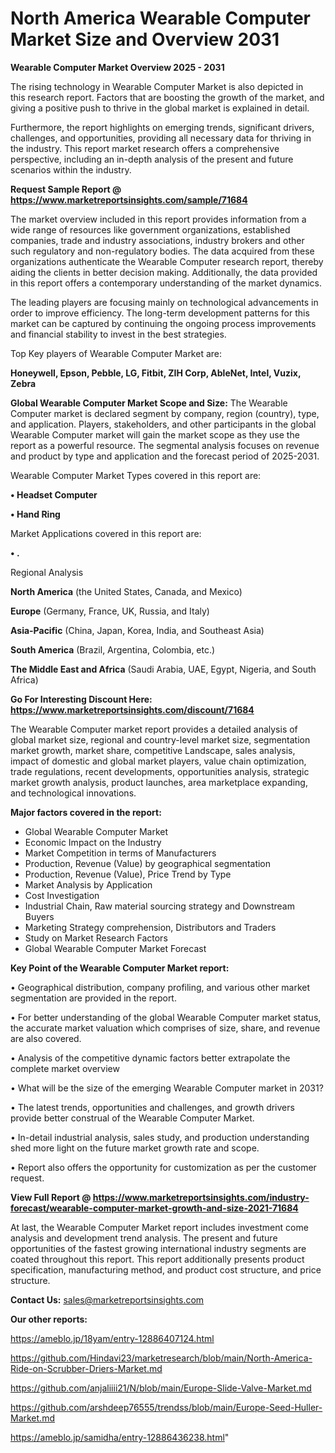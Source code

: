 # North America Wearable Computer Market Size and Overview 2031

<Strong> Wearable Computer Market Overview 2025 - 2031</strong>

The rising technology in Wearable Computer Market is also depicted in this research report. Factors that are boosting the growth of the market, and giving a positive push to thrive in the global market is explained in detail.

Furthermore, the report highlights on emerging trends, significant drivers, challenges, and opportunities, providing all necessary data for thriving in the industry. This report market research offers a comprehensive perspective, including an in-depth analysis of the present and future scenarios within the industry.

<strong>Request Sample Report @ <a href=https://www.marketreportsinsights.com/sample/71684>https://www.marketreportsinsights.com/sample/71684</a></strong>

The market overview included in this report provides information from a wide range of resources like government organizations, established companies, trade and industry associations, industry brokers and other such regulatory and non-regulatory bodies. The data acquired from these organizations authenticate the Wearable Computer research report, thereby aiding the clients in better decision making. Additionally, the data provided in this report offers a contemporary understanding of the market dynamics.

The leading players are focusing mainly on technological advancements in order to improve efficiency. The long-term development patterns for this market can be captured by continuing the ongoing process improvements and financial stability to invest in the best strategies.

Top Key players of Wearable Computer Market are:

<strong>Honeywell, Epson, Pebble, LG, Fitbit, ZIH Corp, AbleNet, Intel, Vuzix, Zebra</strong>

<strong><b>Global Wearable Computer Market Scope and Size:</b></strong>
The Wearable Computer market is declared segment by company, region (country), type, and application. Players, stakeholders, and other participants in the global Wearable Computer market will gain the market scope as they use the report as a powerful resource. The segmental analysis focuses on revenue and product by type and application and the forecast period of 2025-2031.

Wearable Computer Market Types covered in this report are:

<strong>• Headset Computer

• Hand Ring</strong>

Market Applications covered in this report are:

<strong>• .</strong> 

Regional Analysis

<strong>North America</strong> (the United States, Canada, and Mexico)

<strong>Europe</strong> (Germany, France, UK, Russia, and Italy)

<strong>Asia-Pacific</strong> (China, Japan, Korea, India, and Southeast Asia)

<strong>South America</strong> (Brazil, Argentina, Colombia, etc.)

<strong>The Middle East and Africa</strong> (Saudi Arabia, UAE, Egypt, Nigeria, and South Africa)

<strong>Go For Interesting Discount Here: <a href=https://www.marketreportsinsights.com/discount/71684>https://www.marketreportsinsights.com/discount/71684</a></strong>

The Wearable Computer market report provides a detailed analysis of global market size, regional and country-level market size, segmentation market growth, market share, competitive Landscape, sales analysis, impact of domestic and global market players, value chain optimization, trade regulations, recent developments, opportunities analysis, strategic market growth analysis, product launches, area marketplace expanding, and technological innovations.

<strong><b>Major factors covered in the report:</b></strong>
<ul>
  <li>Global Wearable Computer Market </li>
  <li>Economic Impact on the Industry</li>
  <li>Market Competition in terms of Manufacturers</li>
  <li>Production, Revenue (Value) by geographical segmentation</li>
  <li>Production, Revenue (Value), Price Trend by Type</li>
  <li>Market Analysis by Application</li>
  <li>Cost Investigation</li>
  <li>Industrial Chain, Raw material sourcing strategy and Downstream Buyers</li>
  <li>Marketing Strategy comprehension, Distributors and Traders</li>
  <li>Study on Market Research Factors</li>
  <li>Global Wearable Computer Market Forecast</li>
</ul>

<strong><b>Key Point of the Wearable Computer Market report:</b></strong>

• Geographical distribution, company profiling, and various other market segmentation are provided in the report.

• For better understanding of the global Wearable Computer market status, the accurate market valuation which comprises of size, share, and revenue are also covered.

• Analysis of the competitive dynamic factors better extrapolate the complete market overview

• What will be the size of the emerging Wearable Computer market in 2031?

• The latest trends, opportunities and challenges, and growth drivers provide better construal of the Wearable Computer Market.

• In-detail industrial analysis, sales study, and production understanding shed more light on the future market growth rate and scope.

• Report also offers the opportunity for customization as per the customer request.

<strong><b>View Full Report @ <a href=https://www.marketreportsinsights.com/industry-forecast/wearable-computer-market-growth-and-size-2021-71684>https://www.marketreportsinsights.com/industry-forecast/wearable-computer-market-growth-and-size-2021-71684</a></b></strong>


At last, the Wearable Computer Market report includes investment come analysis and development trend analysis. The present and future opportunities of the fastest growing international industry segments are coated throughout this report. This report additionally presents product specification, manufacturing method, and product cost structure, and price structure.

<strong>Contact Us:</strong>
sales@marketreportsinsights.com

<strong>Our other reports:</strong>

<a href=https://ameblo.jp/18yam/entry-12886407124.html>https://ameblo.jp/18yam/entry-12886407124.html</a>

<a href=https://github.com/Hindavi23/marketresearch/blob/main/North-America-Ride-on-Scrubber-Driers-Market.md>https://github.com/Hindavi23/marketresearch/blob/main/North-America-Ride-on-Scrubber-Driers-Market.md</a>

<a href=https://github.com/anjaliiii21/N/blob/main/Europe-Slide-Valve-Market.md>https://github.com/anjaliiii21/N/blob/main/Europe-Slide-Valve-Market.md</a>

<a href=https://github.com/arshdeep76555/trendss/blob/main/Europe-Seed-Huller-Market.md>https://github.com/arshdeep76555/trendss/blob/main/Europe-Seed-Huller-Market.md</a>

<a href=https://ameblo.jp/samidha/entry-12886436238.html>https://ameblo.jp/samidha/entry-12886436238.html</a>"
